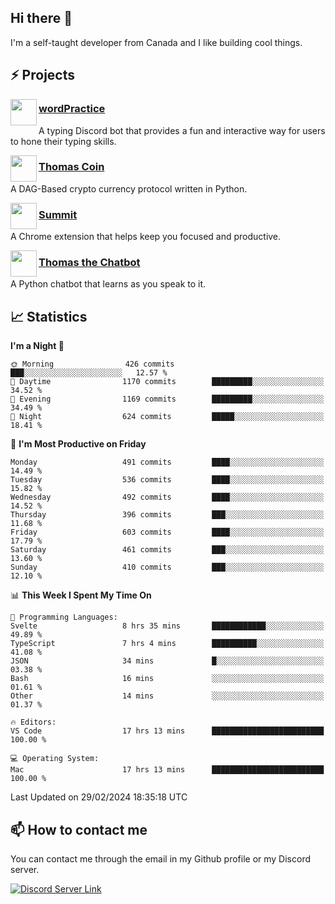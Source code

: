 <h2>Hi there 👋</h2>

<p>I'm a self-taught developer from Canada and I like building cool things.</p>

<h2>⚡ Projects</h2>

<img align="left" src="https://i.imgur.com/BIzs17V.png" width="42" height="42" />
<h3><a target="_blank" href="https://wordpractice.principle.sh/">wordPractice</a></h3>
<p>A typing Discord bot that provides a fun and interactive way for users to hone their typing skills.</p>

<img align="left" src="https://i.imgur.com/4FdQpgN.png" width="42" height="42" />
<h3><a href="https://github.com/principle105/thomas-coin">Thomas Coin</a></h3>
<p>A DAG-Based crypto currency protocol written in Python.</p>

<img align="left" src="https://i.imgur.com/Ly8Atho.png" width="42" height="42" />
<h3><a href="https://summit.sh/">Summit</a></h3>
<p>A Chrome extension that helps keep you focused and productive.</p>

<img align="left" src="https://i.imgur.com/hA9YF2s.png" width="42" height="42" />
<h3><a href="https://github.com/principle105/thomasthechatbot">Thomas the Chatbot</a></h3>
<p>A Python chatbot that learns as you speak to it.</p>

<h2>📈 Statistics</h2>

<!--START_SECTION:waka-->
**I'm a Night 🦉** 

```text
🌞 Morning                426 commits         ███░░░░░░░░░░░░░░░░░░░░░░   12.57 % 
🌆 Daytime                1170 commits        █████████░░░░░░░░░░░░░░░░   34.52 % 
🌃 Evening                1169 commits        █████████░░░░░░░░░░░░░░░░   34.49 % 
🌙 Night                  624 commits         █████░░░░░░░░░░░░░░░░░░░░   18.41 % 
```
📅 **I'm Most Productive on Friday** 

```text
Monday                   491 commits         ████░░░░░░░░░░░░░░░░░░░░░   14.49 % 
Tuesday                  536 commits         ████░░░░░░░░░░░░░░░░░░░░░   15.82 % 
Wednesday                492 commits         ████░░░░░░░░░░░░░░░░░░░░░   14.52 % 
Thursday                 396 commits         ███░░░░░░░░░░░░░░░░░░░░░░   11.68 % 
Friday                   603 commits         ████░░░░░░░░░░░░░░░░░░░░░   17.79 % 
Saturday                 461 commits         ███░░░░░░░░░░░░░░░░░░░░░░   13.60 % 
Sunday                   410 commits         ███░░░░░░░░░░░░░░░░░░░░░░   12.10 % 
```


📊 **This Week I Spent My Time On** 

```text
💬 Programming Languages: 
Svelte                   8 hrs 35 mins       ████████████░░░░░░░░░░░░░   49.89 % 
TypeScript               7 hrs 4 mins        ██████████░░░░░░░░░░░░░░░   41.08 % 
JSON                     34 mins             █░░░░░░░░░░░░░░░░░░░░░░░░   03.38 % 
Bash                     16 mins             ░░░░░░░░░░░░░░░░░░░░░░░░░   01.61 % 
Other                    14 mins             ░░░░░░░░░░░░░░░░░░░░░░░░░   01.37 % 

🔥 Editors: 
VS Code                  17 hrs 13 mins      █████████████████████████   100.00 % 

💻 Operating System: 
Mac                      17 hrs 13 mins      █████████████████████████   100.00 % 
```


 Last Updated on 29/02/2024 18:35:18 UTC
<!--END_SECTION:waka-->

<h2>📫 How to contact me</h2>

You can contact me through the email in my Github profile or my Discord server.

[![Discord Server Link](https://dcbadge.vercel.app/api/server/DHnk46C)](https://discord.gg/DHnk46C)

